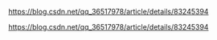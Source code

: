 https://blog.csdn.net/qq_36517978/article/details/83245394

https://blog.csdn.net/qq_36517978/article/details/83245394

